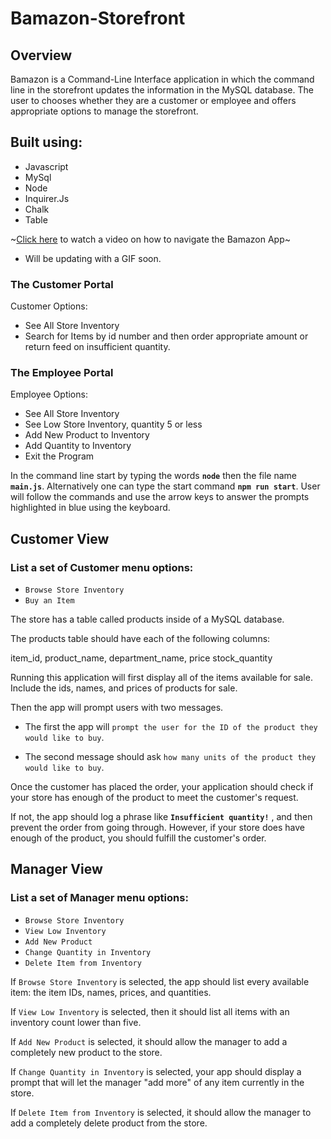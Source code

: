 # Bamazon-Storefront
## Overview
Bamazon is a Command-Line Interface application in which the command line in the storefront updates the information in the MySQL database. The user to chooses whether they are a customer or employee and offers appropriate options to manage the storefront. 

## Built using: ##
- Javascript
- MySql
- Node
- Inquirer.Js
- Chalk
- Table

~[Click here](https://drive.google.com/file/d/1Dt1Ds9Y2sGi4SZffwq3Vv4DRcR4KoXeP/view) to watch a video on how to navigate the Bamazon App~

- Will be updating with a GIF soon.

### The Customer Portal ###
Customer Options: 
- See All Store Inventory
- Search for Items by id number and then order appropriate amount or return feed on insufficient quantity.

### The Employee Portal ###
Employee Options: 
- See All Store Inventory 
- See Low Store Inventory, quantity 5 or less
- Add New Product to Inventory
- Add Quantity to Inventory
- Exit the Program

In the command line start by typing the words **`node`** then the file name **`main.js`**. Alternatively one can type the start command **`npm run start`**.  User will follow the commands and use the arrow keys to answer the prompts highlighted in blue using the keyboard. 

## Customer View ##

### List a set of Customer menu options: ###

- `Browse Store Inventory`
- `Buy an Item`

The store has a table called products inside of a MySQL database.

The products table should have each of the following columns:

item_id, product_name, department_name, price stock_quantity 

 Running this application will first display all of the items available for sale. Include the ids, names, and prices of products for sale.

Then the app will prompt users with two messages.

- The first the app will `prompt the user for the ID of the product they would like to buy`.

- The second message should ask `how many units of the product they would like to buy`.

Once the customer has placed the order, your application should check if your store has enough of the product to meet the customer's request.

If not, the app should log a phrase like **`Insufficient quantity!`** , and then prevent the order from going through.
However, if your store does have enough of the product, you should fulfill the customer's order.

## Manager View ##

### List a set of Manager menu options: ###

- `Browse Store Inventory`
- `View Low Inventory`
- `Add New Product`
- `Change Quantity in Inventory`
- `Delete Item from Inventory`

If `Browse Store Inventory` is selected, the app should list every available item: the item IDs, names, prices, and quantities.

If `View Low Inventory` is selected, then it should list all items with an inventory count lower than five.

If `Add New Product` is selected, it should allow the manager to add a completely new product to the store.

If `Change Quantity in Inventory` is selected, your app should display a prompt that will let the manager "add more" of any item currently in the store.

If `Delete Item from Inventory` is selected, it should allow the manager to add a completely delete product from the store.

